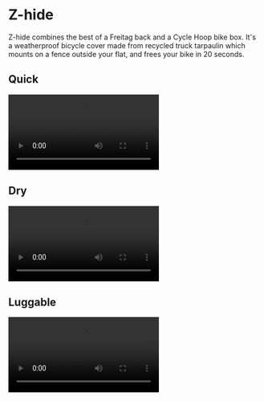 # Z-hide

Z-hide combines the best of a Freitag back and a Cycle Hoop bike box. It's a weatherproof bicycle cover made from recycled truck tarpaulin which mounts on a fence outside your flat, and frees your bike in 20 seconds. 

## Quick

![](./darrenLeaving.m4v)

## Dry

![](./hose.m4v)

## Luggable

![](./ph_mount.m4v)